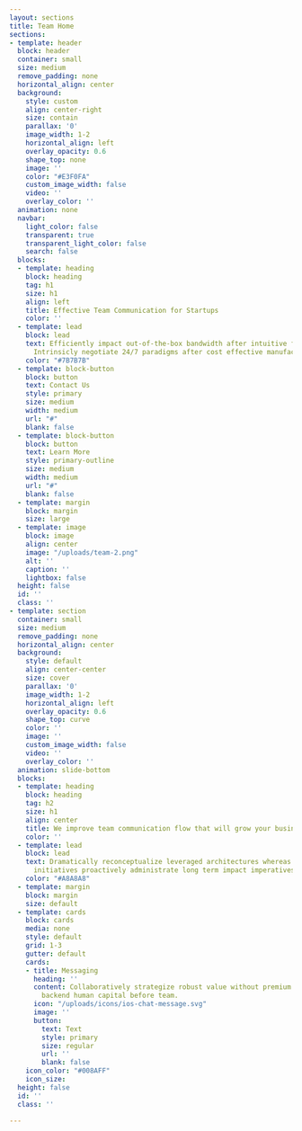 ```yaml
---
layout: sections
title: Team Home
sections:
- template: header
  block: header
  container: small
  size: medium
  remove_padding: none
  horizontal_align: center
  background:
    style: custom
    align: center-right
    size: contain
    parallax: '0'
    image_width: 1-2
    horizontal_align: left
    overlay_opacity: 0.6
    shape_top: none
    image: ''
    color: "#E3F0FA"
    custom_image_width: false
    video: ''
    overlay_color: ''
  animation: none
  navbar:
    light_color: false
    transparent: true
    transparent_light_color: false
    search: false
  blocks:
  - template: heading
    block: heading
    tag: h1
    size: h1
    align: left
    title: Effective Team Communication for Startups
    color: ''
  - template: lead
    block: lead
    text: Efficiently impact out-of-the-box bandwidth after intuitive functionalities.
      Intrinsicly negotiate 24/7 paradigms after cost effective manufactured products.
    color: "#7B7B7B"
  - template: block-button
    block: button
    text: Contact Us
    style: primary
    size: medium
    width: medium
    url: "#"
    blank: false
  - template: block-button
    block: button
    text: Learn More
    style: primary-outline
    size: medium
    width: medium
    url: "#"
    blank: false
  - template: margin
    block: margin
    size: large
  - template: image
    block: image
    align: center
    image: "/uploads/team-2.png"
    alt: ''
    caption: ''
    lightbox: false
  height: false
  id: ''
  class: ''
- template: section
  container: small
  size: medium
  remove_padding: none
  horizontal_align: center
  background:
    style: default
    align: center-center
    size: cover
    parallax: '0'
    image_width: 1-2
    horizontal_align: left
    overlay_opacity: 0.6
    shape_top: curve
    color: ''
    image: ''
    custom_image_width: false
    video: ''
    overlay_color: ''
  animation: slide-bottom
  blocks:
  - template: heading
    block: heading
    tag: h2
    size: h1
    align: center
    title: We improve team communication flow that will grow your business
    color: ''
  - template: lead
    block: lead
    text: Dramatically reconceptualize leveraged architectures whereas customer directed
      initiatives proactively administrate long term impact imperatives through leadership.
    color: "#A8A8A8"
  - template: margin
    block: margin
    size: default
  - template: cards
    block: cards
    media: none
    style: default
    grid: 1-3
    gutter: default
    cards:
    - title: Messaging
      heading: ''
      content: Collaboratively strategize robust value without premium sources promote
        backend human capital before team.
      icon: "/uploads/icons/ios-chat-message.svg"
      image: ''
      button:
        text: Text
        style: primary
        size: regular
        url: ''
        blank: false
    icon_color: "#008AFF"
    icon_size: 
  height: false
  id: ''
  class: ''

---
```


